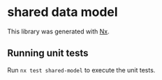 # shared data model

This library was generated with [Nx](https://nx.dev).

## Running unit tests

Run `nx test shared-model` to execute the unit tests.

